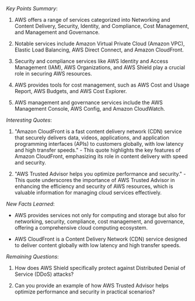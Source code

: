 *Key Points Summary*:

1. AWS offers a range of services categorized into Networking and Content Delivery, Security, Identity, and Compliance, Cost Management, and Management and Governance.

2. Notable services include Amazon Virtual Private Cloud (Amazon VPC), Elastic Load Balancing, AWS Direct Connect, and Amazon CloudFront.

3. Security and compliance services like AWS Identity and Access Management (IAM), AWS Organizations, and AWS Shield play a crucial role in securing AWS resources.

4. AWS provides tools for cost management, such as AWS Cost and Usage Report, AWS Budgets, and AWS Cost Explorer.

5. AWS management and governance services include the AWS Management Console, AWS Config, and Amazon CloudWatch.

*Interesting Quotes*:

1. "Amazon CloudFront is a fast content delivery network (CDN) service that securely delivers data, videos, applications, and application programming interfaces (APIs) to customers globally, with low latency and high transfer speeds." - This quote highlights the key features of Amazon CloudFront, emphasizing its role in content delivery with speed and security.

2. "AWS Trusted Advisor helps you optimize performance and security." - This quote underscores the importance of AWS Trusted Advisor in enhancing the efficiency and security of AWS resources, which is valuable information for managing cloud services effectively.

*New Facts Learned*:

- AWS provides services not only for computing and storage but also for networking, security, compliance, cost management, and governance, offering a comprehensive cloud computing ecosystem.

- AWS CloudFront is a Content Delivery Network (CDN) service designed to deliver content globally with low latency and high transfer speeds.

*Remaining Questions*:

1. How does AWS Shield specifically protect against Distributed Denial of Service (DDoS) attacks?

2. Can you provide an example of how AWS Trusted Advisor helps optimize performance and security in practical scenarios?
